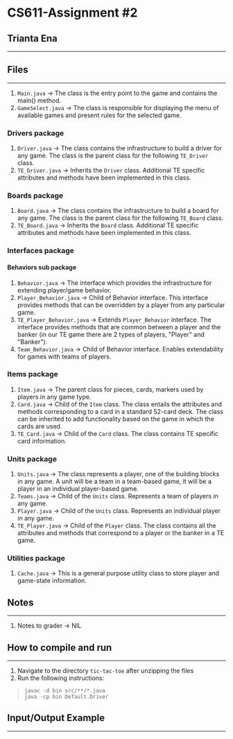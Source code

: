 # CS611-Assignment #2
## Trianta Ena
---------------------------------------------------------------------------


## Files
---------------------------------------------------------------------------
1. `Main.java` -> The class is the entry point to the game and contains the main() method.
2. `GameSelect.java` -> The class is responsible for displaying the menu of available games and present rules for the selected game.

### Drivers package
1. `Driver.java` -> The class contains the infrastructure to build a driver for any game. The class is the parent class for the following `TE_Driver` class.
2. `TE_Driver.java` ->  Inherits the `Driver` class. Additional TE specific attributes and methods have been implemented in this class.

### Boards package
1. `Board.java` -> The class contains the infrastructure to build a board for any game. The class is the parent class for the following `TE_Board` class.
2. `TE_Board.java` -> Inherits the `Board` class. Additional TE specific attributes and methods have been implemented in this class.

### Interfaces package
#### Behaviors sub package
1. `Behavior.java` -> The interface which provides the infrastructure for extending player/game behavior.
2. `Player_Behavior.java` -> Child of Behavior interface. This interface provides methods that can be overridden by a player from any particular game.
3. `TE_Player_Behavior.java` -> Extends `Player_Behavior` interface. The interface provides methods that are common between a player and the banker (in our TE game there are 2 types of players, "Player" and "Banker").
4. `Team_Behavior.java` -> Child of Behavior interface. Enables extendability for games with teams of players.

### Items package
1. `Item.java` -> The parent class for pieces, cards, markers used by players in any game type.
2. `Card.java` -> Child of the `Item` class. The class entails the attributes and methods corresponding to a card in a standard 52-card deck. The class can be inherited to add functionality based on the game in which the cards are used.
3. `TE_Card.java` -> Child of the `Card` class.  The class contains TE specific card information.

### Units package
1. `Units.java` -> The class represents a player, one of the building blocks in any game. A unit will be a team in a team-based game, it will be a player in an individual player-based game.
2. `Teams.java` -> Child of the `Units` class. Represents a team of players in any game.
3. `Player.java` -> Child of the `Units` class. Represents an individual player in any game.
4. `TE_Player.java` -> Child of the `Player` class. The class contains all the attributes and methods that correspond to a player or the banker in a TE game.

### Utilities package
1. `Cache.java` -> This is a general purpose utility class to store player and game-state information.

## Notes
---------------------------------------------------------------------------
1. Notes to grader -> NIL

## How to compile and run
---------------------------------------------------------------------------
1. Navigate to the directory `tic-tac-toe` after unzipping the files
2. Run the following instructions:
>`javac -d bin src/**/*.java` \
>`java -cp bin Default.Driver`

## Input/Output Example
---------------------------------------------------------------------------
```
```